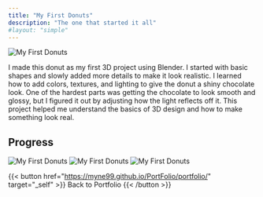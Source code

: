 ```yaml
---
title: "My First Donuts"
description: "The one that started it all"
#layout: "simple"
---
```


![My First Donuts](/img/portfolio/donut.png)

I made this donut as my first 3D project using Blender. I started with basic shapes and slowly added more details to make it look realistic. I learned how to add colors, textures, and lighting to give the donut a shiny chocolate look. One of the hardest parts was getting the chocolate to look smooth and glossy, but I figured it out by adjusting how the light reflects off it. This project helped me understand the basics of 3D design and how to make something look real.

## Progress

![My First Donuts](/img/portfolio/donuts_lol.png)
 ![My First Donuts](/img/portfolio/donut_yay.png) 
![My First Donuts](/img/portfolio/donuts.png)

{{< button href="https://myne99.github.io/PortFolio/portfolio/" target="_self" >}}
Back to Portfolio
{{< /button >}}



